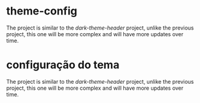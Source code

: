 # theme-config
The project is similar to the *dark-theme-header* project, unlike the previous project, this one will be more complex and will have more updates over time.

# configuração do tema
The project is similar to the *dark-theme-header* project, unlike the previous project, this one will be more complex and will have more updates over time.
